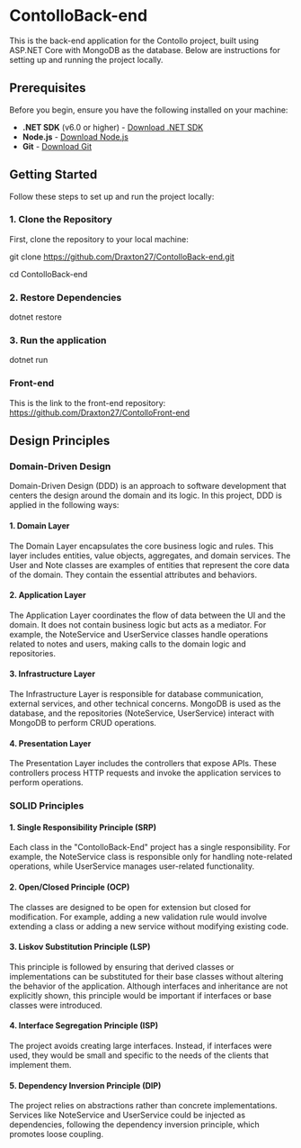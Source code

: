 # ContolloBack-end

This is the back-end application for the Contollo project, built using ASP.NET Core with MongoDB as the database. Below are instructions for setting up and running the project locally.

## Prerequisites

Before you begin, ensure you have the following installed on your machine:

- **.NET SDK** (v6.0 or higher) - [Download .NET SDK](https://dotnet.microsoft.com/download)
- **Node.js** - [Download Node.js](https://nodejs.org/)
- **Git** - [Download Git](https://git-scm.com/)

## Getting Started

Follow these steps to set up and run the project locally:

### 1. Clone the Repository

First, clone the repository to your local machine:

git clone https://github.com/Draxton27/ContolloBack-end.git

cd ContolloBack-end

### 2. Restore Dependencies

dotnet restore

### 3. Run the application

dotnet run


### Front-end

This is the link to the front-end repository: https://github.com/Draxton27/ContolloFront-end

## Design Principles

### Domain-Driven Design
Domain-Driven Design (DDD) is an approach to software development that centers the design around the domain and its logic. In this project, DDD is applied in the following ways:

#### 1. Domain Layer
The Domain Layer encapsulates the core business logic and rules. This layer includes entities, value objects, aggregates, and domain services.
The User and Note classes are examples of entities that represent the core data of the domain. They contain the essential attributes and behaviors.

#### 2. Application Layer
The Application Layer coordinates the flow of data between the UI and the domain. It does not contain business logic but acts as a mediator. For example, the NoteService and UserService classes handle operations related to notes and users, making calls to the domain logic and repositories.

#### 3. Infrastructure Layer
The Infrastructure Layer is responsible for database communication, external services, and other technical concerns. 
MongoDB is used as the database, and the repositories (NoteService, UserService) interact with MongoDB to perform CRUD operations.

#### 4. Presentation Layer
The Presentation Layer includes the controllers that expose APIs. These controllers process HTTP requests and invoke the application services to perform operations.

### SOLID Principles

#### 1. Single Responsibility Principle (SRP)
Each class in the "ContolloBack-End" project has a single responsibility. For example, the NoteService class is responsible only for handling note-related operations, while UserService manages user-related functionality.

#### 2. Open/Closed Principle (OCP)
The classes are designed to be open for extension but closed for modification. For example, adding a new validation rule would involve extending a class or adding a new service without modifying existing code.

#### 3. Liskov Substitution Principle (LSP)
This principle is followed by ensuring that derived classes or implementations can be substituted for their base classes without altering the behavior of the application. Although interfaces and inheritance are not explicitly shown, this principle would be important if interfaces or base classes were introduced.

#### 4. Interface Segregation Principle (ISP)
The project avoids creating large interfaces. Instead, if interfaces were used, they would be small and specific to the needs of the clients that implement them.

#### 5. Dependency Inversion Principle (DIP)
The project relies on abstractions rather than concrete implementations. Services like NoteService and UserService could be injected as dependencies, following the dependency inversion principle, which promotes loose coupling.



